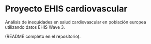 # Proyecto EHIS cardiovascular

Análisis de inequidades en salud cardiovascular en población europea utilizando datos EHIS Wave 3.

(README completo en el repositorio).
